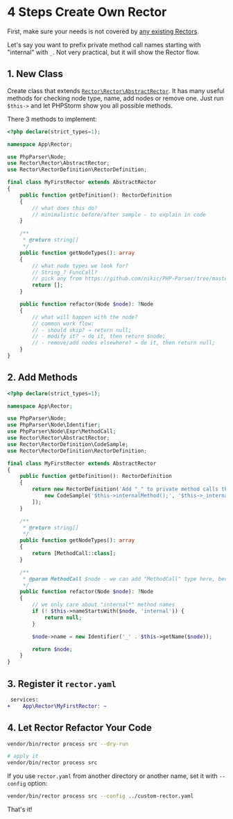 # 4 Steps Create Own Rector

First, make sure your needs is not covered by [any existing Rectors](/docs/AllRectorsOverview.md).

Let's say you want to prefix private method call names starting with "internal" with `_`. Not very practical, but it will show the Rector flow.

## 1. New Class

Create class that extends [`Rector\Rector\AbstractRector`](/src/Rector/AbstractRector.php). It has many useful methods for checking node type, name, add nodes or remove one. Just run `$this->` and let PHPStorm show you all possible methods.

There 3 methods to implement:

```php
<?php declare(strict_types=1);

namespace App\Rector;

use PhpParser\Node;
use Rector\Rector\AbstractRector;
use Rector\RectorDefinition\RectorDefinition;

final class MyFirstRector extends AbstractRector
{
    public function getDefinition(): RectorDefinition
    {
        // what does this do?
        // minimalistic before/after sample - to explain in code
    }

    /**
     * @return string[]
     */
    public function getNodeTypes(): array
    {
        // what node types we look for?
        // String_? FuncCall?
        // pick any from https://github.com/nikic/PHP-Parser/tree/master/lib/PhpParser/Node
        return [];
    }

    public function refactor(Node $node): ?Node
    {
        // what will happen with the node?
        // common work flow:
        // - should skip? → return null;
        // - modify it? → do it, then return $node;
        // - remove/add nodes elsewhere? → do it, then return null;
    }
}
```

## 2. Add Methods

```php
<?php declare(strict_types=1);

namespace App\Rector;

use PhpParser\Node;
use PhpParser\Node\Identifier;
use PhpParser\Node\Expr\MethodCall;
use Rector\Rector\AbstractRector;
use Rector\RectorDefinition\CodeSample;
use Rector\RectorDefinition\RectorDefinition;

final class MyFirstRector extends AbstractRector
{
    public function getDefinition(): RectorDefinition
    {
        return new RectorDefinition('Add "_" to private method calls that start with "internal"', [
            new CodeSample('$this->internalMethod();', '$this->_internalMethod();')
        ]);
    }

    /**
     * @return string[]
     */
    public function getNodeTypes(): array
    {
        return [MethodCall::class];
    }

    /**
     * @param MethodCall $node - we can add "MethodCall" type here, because only this node is in "getNodeTypes()"
     */
    public function refactor(Node $node): ?Node
    {
        // we only care about "internal*" method names
        if (! $this->nameStartsWith($node, 'internal')) {
            return null;
        }

        $node->name = new Identifier('_' . $this->getName($node));

        return $node;
    }
}
```

## 3. Register it `rector.yaml`

```diff
 services:
+    App\Rector\MyFirstRector: ~
```

## 4. Let Rector Refactor Your Code

```bash
vendor/bin/rector process src --dry-run

# apply it
vendor/bin/rector process src
```

If you use `rector.yaml` from another directory or another name, set it with `--config` option:

```bash
vendor/bin/rector process src --config ../custom-rector.yaml
```

That's it!
